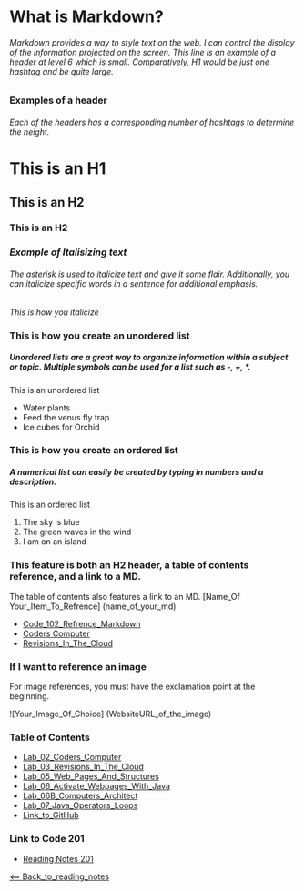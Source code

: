 # What is Markdown?
###### Markdown provides a way to style text on the web. I can control the display of the information projected on the screen. This line is an example of a header at level 6 which is small. Comparatively, H1 would be just one hashtag and be quite large.

### Examples of a header
###### Each of the headers has a corresponding number of hashtags to determine the height. 
# This is an H1

## This is an H2

### This is an H2


### *Example of Italisizing text*
###### The asterisk is used to italicize text and give it some flair. Additionally, you can italicize specific words in a sentence for additional emphasis.
*This is how you italicize*

### This is how you create an unordered list
##### Unordered lists are a great way to organize information within a subject or topic. Multiple symbols can be used for a list such as -, +, *.

This is an unordered list
- Water plants
- Feed the venus fly trap
- Ice cubes for Orchid

### This is how you create an ordered list
##### A numerical list can easily be created by typing in numbers and a description.
This is an ordered list
1. The sky is blue
2. The green waves in the wind
3. I am on an island


### This feature is both an H2 header, a table of contents reference, and a link to a MD. 
The table of contents also features a link to an MD. 
[Name_Of Your_Item_To_Refrence] (name_of_your_md)

- [Code_102_Refrence_Markdown](class102.md)
- [Coders Computer](coderscomputer.md)
- [Revisions_In_The_Cloud](RevisionsInTheCloud.md)

### If I want to reference an image
For image references, you must have the exclamation point at the beginning.

![Your_Image_Of_Choice]
(WebsiteURL_of_the_image)

### Table of Contents
- [Lab_02_Coders_Computer](Lab02CodersComputer.md)
- [Lab_03_Revisions_In_The_Cloud](Lab03RevisionsInTheCloud.md)
- [Lab_05_Web_Pages_And_Structures](Lab05WebPagesAndStructures.md)
- [Lab_06_Activate_Webpages_With_Java](Lab06ActivateWebPageWithJava.md)
- [Lab_06B_Computers_Architect](Lab06BComputersArchitect.md)
- [Lab_07_Java_Operators_Loops](Lab07JavaOperatorsLoops.md)
- [Link_to_GitHub](https://github.com/)

### Link to Code 201
- [Reading Notes 201](https://github.com/JTaisey389/reading-notes201.md.git)

[<== Back_to_reading_notes](https://jtaisey389.github.io/reading-notes/)

